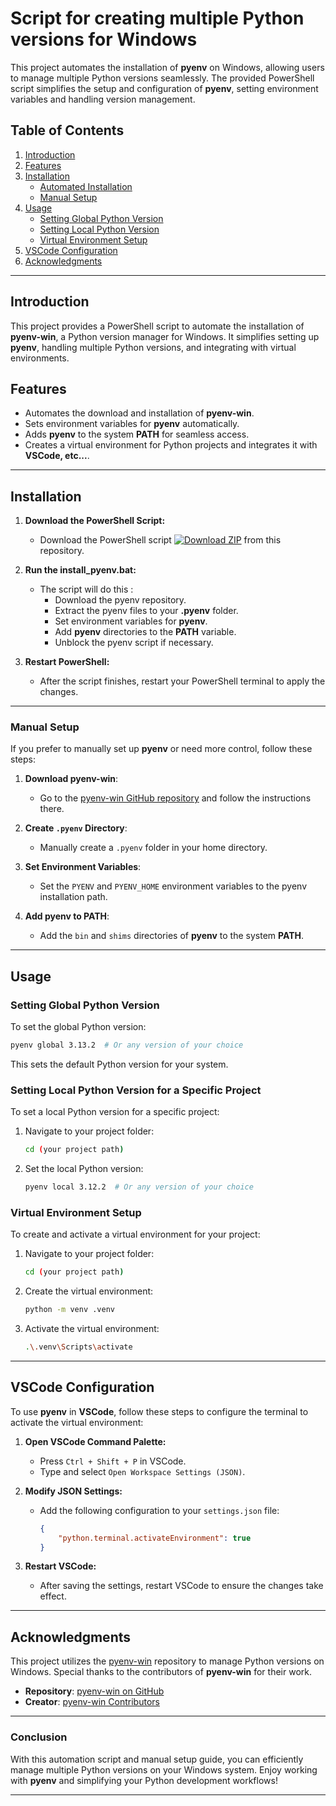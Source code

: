 # **Script for creating multiple Python versions for Windows**

This project automates the installation of **pyenv** on Windows, allowing users to manage multiple Python versions seamlessly. The provided PowerShell script simplifies the setup and configuration of **pyenv**, setting environment variables and handling version management.

## Table of Contents
1. [Introduction](#introduction)
2. [Features](#features)
3. [Installation](#installation)
   - [Automated Installation](#automated-installation)
   - [Manual Setup](#manual-setup)
4. [Usage](#usage)
   - [Setting Global Python Version](#setting-global-python-version)
   - [Setting Local Python Version](#setting-local-python-version)
   - [Virtual Environment Setup](#virtual-environment-setup)
5. [VSCode Configuration](#vscode-configuration)
6. [Acknowledgments](#acknowledgments)

---

## **Introduction**

This project provides a PowerShell script to automate the installation of **pyenv-win**, a Python version manager for Windows. It simplifies setting up **pyenv**, handling multiple Python versions, and integrating with virtual environments.

## **Features**
- Automates the download and installation of **pyenv-win**.
- Sets environment variables for **pyenv** automatically.
- Adds **pyenv** to the system **PATH** for seamless access.
- Creates a virtual environment for Python projects and integrates it with **VSCode, etc...**.

---

## **Installation**

1. **Download the PowerShell Script:**
   - Download the PowerShell script [![Download ZIP](https://img.shields.io/badge/Download%20ZIP-blue?style=for-the-badge)](https://github.com/mustafa-ali0/install-Multiple-Python-Versions/archive/refs/heads/main.zip) from this repository.

2. **Run the install_pyenv.bat:**
   - The script will do this :
     - Download the pyenv repository.
     - Extract the pyenv files to your **.pyenv** folder.
     - Set environment variables for **pyenv**.
     - Add **pyenv** directories to the **PATH** variable.
     - Unblock the pyenv script if necessary.

3. **Restart PowerShell:**
   - After the script finishes, restart your PowerShell terminal to apply the changes.

---

### **Manual Setup**

If you prefer to manually set up **pyenv** or need more control, follow these steps:

1. **Download pyenv-win**:
   - Go to the [pyenv-win GitHub repository](https://github.com/pyenv-win/pyenv-win) and follow the instructions there.

2. **Create `.pyenv` Directory**:
   - Manually create a `.pyenv` folder in your home directory.

3. **Set Environment Variables**:
   - Set the `PYENV` and `PYENV_HOME` environment variables to the pyenv installation path.

4. **Add pyenv to PATH**:
   - Add the `bin` and `shims` directories of **pyenv** to the system **PATH**.

---

## **Usage**

### **Setting Global Python Version**

To set the global Python version:

```bash
pyenv global 3.13.2  # Or any version of your choice
```

This sets the default Python version for your system.

### **Setting Local Python Version for a Specific Project**

To set a local Python version for a specific project:

1. Navigate to your project folder:
   ```bash
   cd (your project path)
   ```

2. Set the local Python version:
   ```bash
   pyenv local 3.12.2  # Or any version of your choice
   ```

### **Virtual Environment Setup**

To create and activate a virtual environment for your project:

1. Navigate to your project folder:
   ```bash
   cd (your project path)
   ```

2. Create the virtual environment:
   ```bash
   python -m venv .venv
   ```

3. Activate the virtual environment:
   ```bash
   .\.venv\Scripts\activate
   ```

---

## **VSCode Configuration**

To use **pyenv** in **VSCode**, follow these steps to configure the terminal to activate the virtual environment:

1. **Open VSCode Command Palette:**
   - Press `Ctrl + Shift + P` in VSCode.
   - Type and select `Open Workspace Settings (JSON)`.

2. **Modify JSON Settings:**
   - Add the following configuration to your `settings.json` file:
     ```json
     {
         "python.terminal.activateEnvironment": true
     }
     ```

3. **Restart VSCode:**
   - After saving the settings, restart VSCode to ensure the changes take effect.

---


## **Acknowledgments**

This project utilizes the [pyenv-win](https://github.com/pyenv-win/pyenv-win) repository to manage Python versions on Windows. Special thanks to the contributors of **pyenv-win** for their work.

- **Repository**: [pyenv-win on GitHub](https://github.com/pyenv-win/pyenv-win)
- **Creator**: [pyenv-win Contributors](https://github.com/pyenv-win/pyenv-win/graphs/contributors)

---

### Conclusion

With this automation script and manual setup guide, you can efficiently manage multiple Python versions on your Windows system. Enjoy working with **pyenv** and simplifying your Python development workflows!

---
